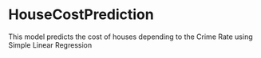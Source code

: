 # HouseCostPrediction
This  model predicts the cost of houses depending to the Crime Rate using Simple Linear Regression
